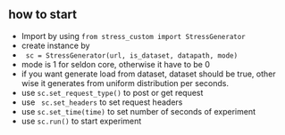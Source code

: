 ## how to start

- Import by using ```from stress_custom import StressGenerator```
- create instance by 
- ``` sc = StressGenerator(url, is_dataset, datapath, mode)```
- mode is 1 for seldon core, otherwise it have to be 0
- if you want generate load from dataset, dataset should be true, other wise it generates from uniform distribution per seconds.
- use ```sc.set_request_type()``` to post or get request    
- use ``` sc.set_headers``` to set request headers
- use ```sc.set_time(time)``` to set number of seconds of experiment
- use ```sc.run()``` to start experiment
